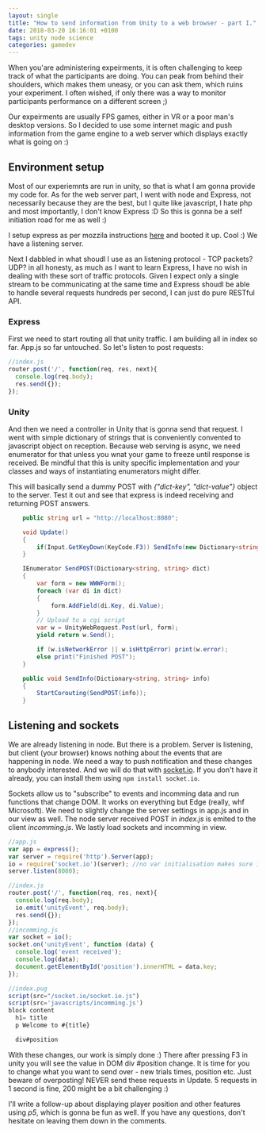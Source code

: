 ```yaml
---
layout: single
title: "How to send information from Unity to a web browser - part I."
date: 2018-03-20 16:16:01 +0100
tags: unity node science
categories: gamedev
---
```


When you'are administering expeirments, it is often challenging to keep track of what the participants are doing. You can peak from behind their shoulders, which makes them uneasy, or you can ask them, which ruins your experiment. I often wished, if only there was a way to monitor participants performance on a different screen ;)

Our expeirments are usually FPS games, either in VR or a poor man's desktop versions. So I decided to use some internet magic and push information from the game engine to a web server which displays exactly what is going on :)

## Environment setup

Most of our experiemnts are run in unity, so that is what I am gonna provide my code for. As for the web server part, I went with node and Express, not necessarily because they are the best, but I quite like javascript, I hate php and most importantly, I don't know Express :D So this is gonna be a self initiation road for me as well :)

I setup express as per mozzila instructions [here](https://developer.mozilla.org/en-US/docs/Learn/Server-side/Express_Nodejs/development_environment) and booted it up. Cool :) We have a listening server.

Next I dabbled in what shoudl I use as an listening protocol - TCP packets? UDP? in all honesty, as much as I want to learn Express, I have no wish in dealing with these sort of traffic protocols. Given I expect only a single stream to be communicating at the same time and Express shoudl be able to handle several requests hundreds per second, I can just do pure RESTful API.

### Express

First we need to start routing all that unity traffic. I am building all in index so far. App.js so far untouched. So let's listen to post requests:

```javascript
//index.js
router.post('/', function(req, res, next){
  console.log(req.body);
  res.send({});
});
```

### Unity

And then we need a controller in Unity that is gonna send that request. I went with simple dictionary of strings that is conveniently convented to javascript object on reception. Because web serving is async, we need enumerator for that unless you wnat your game to freeze until response is received. Be mindful that this is unity specific implementation and your classes and ways of instantiating enumerators might differ.

This will basically send a dummy POST with *{"dict-key", "dict-value"}* object to the server. Test it out and see that express is indeed receiving and returning POST answers.

```c#
    public string url = "http://localhost:8080";

    void Update()
    {
        if(Input.GetKeyDown(KeyCode.F3)) SendInfo(new Dictionary<string, string>{\{"dict-key", "dict-value"\}});
    }

    IEnumerator SendPOST(Dictionary<string, string> dict)
    {
        var form = new WWWForm();
        foreach (var di in dict)
        {
            form.AddField(di.Key, di.Value);
        }
        // Upload to a cgi script
        var w = UnityWebRequest.Post(url, form);
        yield return w.Send();

        if (w.isNetworkError || w.isHttpError) print(w.error);
        else print("Finished POST");
    }

    public void SendInfo(Dictionary<string, string> info)
    {
        StartCorouting(SendPOST(info));
    }
```

## Listening and sockets

We are already listening in node. But there is a problem. Server is listening, but client (your browser) knows nothing about the events that are happening in node. We need a way to push notification and these changes to anybody interested. And we will do that with [socket.io](https://github.com/socketio/socket.io-client). If you don't have it already, you can install them using `npm install socket.io`.

Sockets allow us to "subscribe" to events and incomming data and run functions that change DOM. It works on everything but Edge (really, whf Microsoft). We need to slightly change the server settings in app.js and in our view as well. The node server received POST in *index.js* is emited to the client *incomming.js*. We lastly load sockets and incomming in view.

```javascript
//app.js
var app = express();
var server = require('http').Server(app);
io = require('socket.io')(server); //no var initialisation makes sure io is available in controllers as well
server.listen(8080);

//index.js
router.post('/', function(req, res, next){
  console.log(req.body);
  io.emit('unityEvent', req.body);
  res.send({});
});
//incomming.js
var socket = io();
socket.on('unityEvent', function (data) {
  console.log('event received');
  console.log(data);
  document.getElementById('position').innerHTML = data.key;
});

//index.pug
script(src="/socket.io/socket.io.js")
script(src='javascripts/incomming.js')
block content
  h1= title
  p Welcome to #{title}

  div#position
```

With these changes, our work is simply done :) There after pressing F3 in unity you will see the value in DOM div #position change. It is time for you to change what you want to send over - new trials times, position etc. Just beware of overposting! NEVER send these requests in Update. 5 requests in 1 second is fine, 200 might be a bit challenging :)

I'll write a follow-up about displaying player position and other features using *p5*, which is gonna be fun as well. If you have any questions, don't hesitate on leaving them down in the comments.